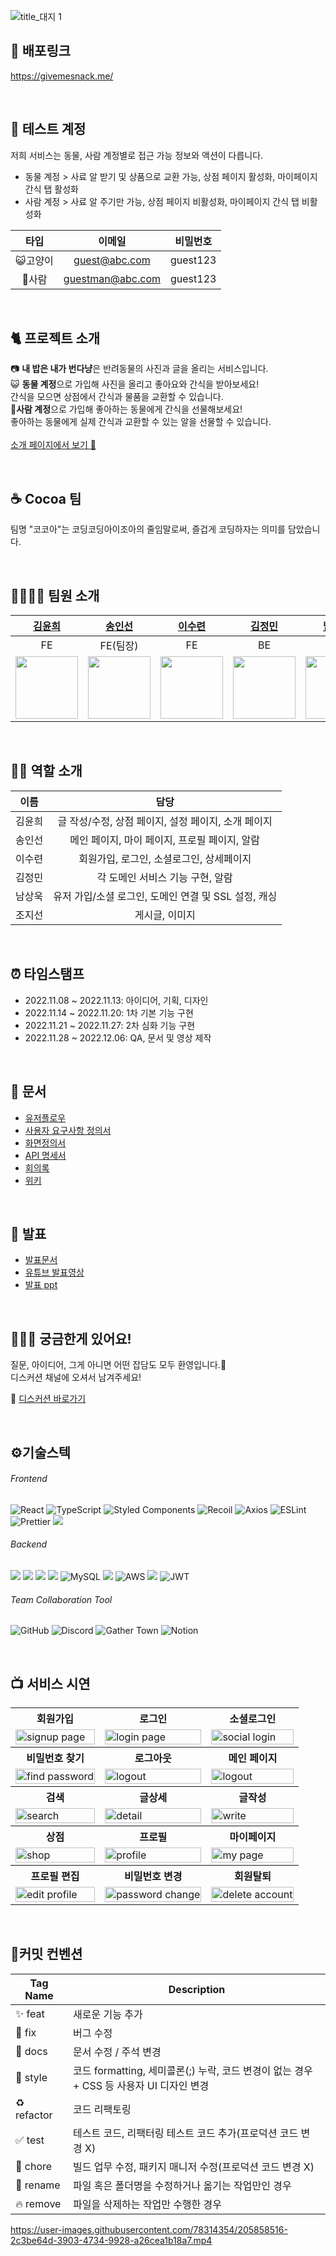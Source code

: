 ![title_대지 1](https://user-images.githubusercontent.com/63777183/205604346-ec4856e2-f17c-43d2-a890-57e6cebc5249.svg)


## 🐾 배포링크
https://givemesnack.me/

<br/>

## 👤 테스트 계정
저희 서비스는 동물, 사람 계정별로 접근 가능 정보와 액션이 다릅니다.<br/>
* 동물 계정 > 사료 알 받기 및 상품으로 교환 가능, 상점 페이지 활성화, 마이페이지 간식 탭 활성화<br/>
* 사람 계정 > 사료 알 주기만 가능, 상점 페이지 비활성화, 마이페이지 간식 탭 비활성화<br/>

|타입|이메일|비밀번호|
|:--:|:--:|:--:|
|😺고양이|guest@abc.com|guest123|
|👶사람|guestman@abc.com|guest123|

<br/>

## 🐈 프로젝트 소개
📷 **내 밥은 내가 번다냥**은 반려동물의 사진과 글을 올리는 서비스입니다.<br/>
😺 **동물 계정**으로 가입해 사진을 올리고 좋아요와 간식을 받아보세요! <br/>
간식을 모으면 상점에서 간식과 물품을 교환할 수 있습니다.<br/>
🧑**사람 계정**으로 가입해 좋아하는 동물에게 간식을 선물해보세요!<br/>
좋아하는 동물에게 실제 간식과 교환할 수 있는 알을 선물할 수 있습니다.<br/>
<br/>
[소개 페이지에서 보기 🚗](https://givemesnack.me/introduce)

<br/>

## ☕️ Cocoa 팀
팀명 "코코아"는 코딩코딩아이조아의 줄임말로써,
즐겁게 코딩하자는 의미를 담았습니다.

<br/>

## 👨‍👩‍👧‍👦 팀원 소개
|[김윤희](https://github.com/kyh1685)|[송인선](https://github.com/ssunip)|[이수련](https://github.com/SuRyeon-Lee)|[김정민](https://github.com/jaybknd)|[남상욱](https://github.com/kugnas)|[조지선](https://github.com/appstew)|
|:---:|:---:|:---:|:---:|:---:|:---:|
|FE|FE(팀장)|FE|BE|BE|BE|
|<img src="https://avatars.githubusercontent.com/u/62630941?v=4" width="100">|<img src="https://avatars.githubusercontent.com/u/104997140?v=4" width="100">|<img src="https://avatars.githubusercontent.com/u/63777183?v=4" width="100">|<img src="https://avatars.githubusercontent.com/u/107941815?v=4" width="100">|<img src="https://avatars.githubusercontent.com/u/95240222?v=4" width="100">|<img src="https://avatars.githubusercontent.com/u/78314354?v=4" width="100">|<img src="https://user-images.githubusercontent.com/78314354/202948225-8b1dcec3-d3b6-407e-a209-46b30d30ea1e.jpg" width="100">

<br/>

## 👷‍♀️ 역할 소개
|이름|담당|
|:--:|:--:|
|김윤희|글 작성/수정, 상점 페이지, 설정 페이지, 소개 페이지|
|송인선|메인 페이지, 마이 페이지, 프로필 페이지, 알람|
|이수련|회원가입, 로그인, 소셜로그인, 상세페이지|
|김정민|각 도메인 서비스 기능 구현, 알람|
|남상욱|유저 가입/소셜 로그인, 도메인 연결 및 SSL 설정, 캐싱|
|조지선|게시글, 이미지|

<br/>

## ⏰ 타임스탬프
- 2022.11.08 ~ 2022.11.13: 아이디어, 기획, 디자인
- 2022.11.14 ~ 2022.11.20: 1차 기본 기능 구현
- 2022.11.21 ~ 2022.11.27: 2차 심화 기능 구현
- 2022.11.28 ~ 2022.12.06: QA, 문서 및 영상 제작

<br/>

## 💼 문서
- [유저플로우](https://www.figma.com/file/mvDzExmm7j5hxxjM71I4nO/%EB%A9%94%EC%9D%B8-%ED%94%84%EB%A1%9C%EC%A0%9D%ED%8A%B8_%EC%9C%A0%EC%A0%80-%ED%94%8C%EB%A1%9C%EC%96%B4?node-id=0%3A1&t=cdPTocCTzRo7TmlU-0)
- [사용자 요구사항 정의서](https://docs.google.com/spreadsheets/d/1gmvqH28FuZbL-A_i6DfNovSWkP8jq7mffPc2gDLDZwE/edit#gid=0)
- [화면정의서](https://www.figma.com/file/2cQLkYRDo6zWGaK7gZMEPb/%EB%82%B4-%EB%B0%A5%EC%9D%80-%EB%82%B4%EA%B0%80-%EB%B2%88%EB%8B%A4%EB%83%A5?node-id=0%3A1&t=pbIyZseAdgDmyxBC-0)
- [API 명세서](https://www.notion.so/codestates/11afabe252fb45c9a7401c62be30ab24?v=7cff14d721144296821492e2bb319542)
- [회의록](https://github.com/codestates-seb/seb40_main_016/wiki/2022%EB%85%84-11%EC%9B%94-17%EC%9D%BC-%EB%AA%A9%EC%9A%94%EC%9D%BC)
- [위키](https://github.com/codestates-seb/seb40_main_016/wiki)

<br/>

## 🎤 발표
- [발표문서](https://www.notion.so/codestates/2713f4aa854d4e68a169a85b6070bab5?p=be16bf5dc4124b02a5fa0759cdc06d80&pm=s)
- [유튜브 발표영상](https://www.youtube.com/watch?v=me5D0NIVkAg&t=341s)
- [발표 ppt](https://www.canva.com/design/DAFTkRFbu2s/-jIlaQbPSQDsKdSKUa3sRQ/view#6)

<br/>

## 🙋🏻‍♀️ 궁금한게 있어요!
질문, 아이디어, 그게 아니면 어떤 잡담도 모두 환영입니다.🎉<br/>
디스커션 채널에 오셔서 남겨주세요!

🚀 [디스커션 바로가기](https://github.com/codestates-seb/seb40_main_016/discussions/categories/polls)

<br/>

## ⚙️기술스텍

###### Frontend
![React](https://img.shields.io/badge/react-%2320232a.svg?style=for-the-badge&logo=react&logoColor=%2361DAFB)
![TypeScript](https://img.shields.io/badge/typescript-%23007ACC.svg?style=for-the-badge&logo=typescript&logoColor=white)
![Styled Components](https://img.shields.io/badge/styled--components-DB7093?style=for-the-badge&logo=styled-components&logoColor=white)
![Recoil](https://img.shields.io/badge/Recoil-3578E5?style=for-the-badge&logo=Recoil&logoColor=black)
![Axios](https://img.shields.io/badge/Axios-181717?style=for-the-badge&logo=Axios&logoColor=white)
![ESLint](https://img.shields.io/badge/ESLint-4B3263?style=for-the-badge&logo=eslint&logoColor=white)
![Prettier](https://img.shields.io/badge/Prettier-F7B93E?style=for-the-badge&logo=Prettier&logoColor=black) <img src="https://img.shields.io/badge/AmazonS3-339933?style=for-the-badge&logo=AmazonS3&logoColor=white">

###### Backend
<img src="https://img.shields.io/badge/java 11-007396?style=for-the-badge&logo=OpenJDK&logoColor=white"> <img src="https://img.shields.io/badge/Spring Boot-6DB33F?style=for-the-badge&logo=Spring Boot&logoColor=white"> <img src="https://img.shields.io/badge/Spring Security-6DB33F?style=for-the-badge&logo=Spring Security&logoColor=white"> <img src="https://img.shields.io/badge/Spring Data JPA-0ABF53?style=for-the-badge"> ![MySQL](https://img.shields.io/badge/mysql-%2300f.svg?style=for-the-badge&logo=mysql&logoColor=white) <img src="https://img.shields.io/badge/QueryDsl-0769AD?style=for-the-badge&logo=QueryDsl&logoColor=white"> ![AWS](https://img.shields.io/badge/AWS-%23FF9900.svg?style=for-the-badge&logo=amazon-aws&logoColor=white) <img src="https://img.shields.io/badge/Oauth2-EB5424?style=for-the-badge&logo=&logoColor=white"> ![JWT](https://img.shields.io/badge/JWT-black?style=for-the-badge&logo=JSON%20web%20tokens)

###### Team Collaboration Tool
![GitHub](https://img.shields.io/badge/github-%23121011.svg?style=for-the-badge&logo=github&logoColor=white) ![Discord](https://img.shields.io/badge/Discord-%235865F2.svg?style=for-the-badge&logo=discord&logoColor=white) ![Gather Town](https://img.shields.io/badge/GatherTown-%4285F4.svg?style=for-the-badge&logo=GatherTown&logoColor=white) ![Notion](https://img.shields.io/badge/Notion-%23000000.svg?style=for-the-badge&logo=notion&logoColor=white)
  
<br/>

## 📺 서비스 시연
<html>
<table>
  <tr>
    <th>
      회원가입
    </th>
    <th>
      로그인
    </th>
    <th>
      소셜로그인
    </th>
  </tr>
  <tr>
    <td>
      <img src="https://user-images.githubusercontent.com/63777183/205606606-efb49407-29ce-4715-bffc-ea77365a68ab.gif" alt="signup page" width = 100%>
    </td>
    <td>
      <img src="https://user-images.githubusercontent.com/63777183/205606058-e73b374c-d26b-46ed-a35e-6e46d004c092.gif"  alt="login page" width = 100% >
    </td>
    <td>
      <img src="https://user-images.githubusercontent.com/63777183/205606866-b1e42dfb-a4e9-41e4-9373-7d3f613d84b6.gif" alt="social login" width = 100%>
    </td>
   </tr> 
  <tr>
    <th>
      비밀번호 찾기
    </th>
    <th>
      로그아웃
    </th>
    <th>
      메인 페이지
    </th>
  </tr>
  <tr>
    <td>
      <img src="https://user-images.githubusercontent.com/63777183/205607091-e0c52c8d-cd08-461e-b003-091144a4a964.gif"  alt="find password" width = 100%>
    </td>
    <td>
      <img src="https://user-images.githubusercontent.com/63777183/205607474-f21ee862-3f52-43fb-8770-0763f5654782.gif" alt="logout" width = 100%>
    </td>
    <td>
      <img src="https://user-images.githubusercontent.com/63777183/205613430-276705cf-a17b-409c-8594-60feca77903e.gif" alt="logout" width = 100%>
    </td>
   </tr>
  <tr>
    <th>
      검색
    </th>
    <th>
      글상세
    </th>
    <th>
      글작성
    </th>
  </tr>
   <tr>
    <td>
      <img src="https://user-images.githubusercontent.com/63777183/205614106-9bee0664-cbd5-428f-8b12-4dde938fda63.gif" alt="search" width = 100%>
    </td>
    <td>
      <img src="https://user-images.githubusercontent.com/63777183/205614488-06360805-38fd-4370-863b-f00bdf5ba1ad.gif" alt="detail" width = 100%>
    </td>
    <td>
      <img src="https://user-images.githubusercontent.com/63777183/205614851-c2b6cd8b-2dc2-4e09-a6c1-fa00421326ad.gif" alt="write" width = 100%>
    </td>
   </tr>
  <tr>
    <th>
      상점
    </th>
    <th>
      프로필
    </th>
    <th>
      마이페이지
    </th>
  </tr>
  <tr>
    <td>
      <img src="https://user-images.githubusercontent.com/63777183/205615919-a82da452-67b2-4fb6-bfce-13f7b6ba56a0.gif" alt="shop" width = 100%>
    </td>
    <td>
      <img src="https://user-images.githubusercontent.com/63777183/205615811-c34dd78d-df92-49a0-9a87-5033e9cd498a.gif" alt="profile" width = 100%>
    </td>
    <td>
      <img src="https://user-images.githubusercontent.com/63777183/205615723-1002a03e-45d3-4eff-b90a-b58e2b92591d.gif" alt="my page" width = 100%>
    </td>
   </tr>
  <tr>
    <th>
      프로필 편집
    </th>
    <th>
      비밀번호 변경
    </th>
    <th>
      회원탈퇴
    </th>
  </tr>
  <tr>
    <td>
      <img src="https://user-images.githubusercontent.com/63777183/205616693-4f6159c3-8ba0-4532-8982-8b7daf01e036.gif" alt="edit profile" width = 100%>
    </td>
    <td>
      <img src="https://user-images.githubusercontent.com/63777183/205616783-311d9c6e-59ab-40fc-a020-11275fdceed9.gif" alt="password change" width = 100%>
    </td>
    <td>
      <img src="https://user-images.githubusercontent.com/63777183/205616853-4da66029-27ec-4a8e-8cec-b01a518afdbf.gif" alt="delete account" width = 100%>
    </td>
   </tr>
</table>
</html>

<br/>

## 🔖커밋 컨벤션
|Tag Name|Description|
|------|---|
|✨ feat|새로운 기능 추가|
|🐛 fix|버그 수정|
|📝 docs|문서 수정 / 주석 변경|
|💄 style|코드 formatting, 세미콜론(;) 누락, 코드 변경이 없는 경우 + CSS 등 사용자 UI 디자인 변경|
|♻️ refactor|코드 리팩토링|
|✅ test|테스트 코드, 리팩터링 테스트 코드 추가(프로덕션 코드 변경 X)|
|💚 chore|빌드 업무 수정, 패키지 매니저 수정(프로덕션 코드 변경 X)|
|🚚 rename|파일 혹은 폴더명을 수정하거나 옮기는 작업만인 경우|
|🔥 remove|파일을 삭제하는 작업만 수행한 경우|




https://user-images.githubusercontent.com/78314354/205858516-2c3be64d-3903-4734-9928-a26cea1b18a7.mp4




